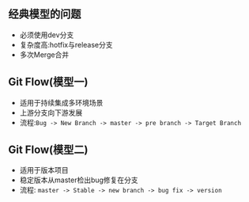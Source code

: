 ## 经典模型的问题
* 必须使用dev分支
* 复杂度高:hotfix与release分支
* 多次Merge合并

## Git Flow(模型一)
* 适用于持续集成多环境场景
* 上游分支向下游发展
* 流程:`Bug -> New Branch -> master -> pre branch -> Target Branch`

## Git Flow(模型二)
* 适用于版本项目
* 稳定版本从master检出bug修复在分支
* 流程: `master -> Stable -> new branch -> bug fix -> version`